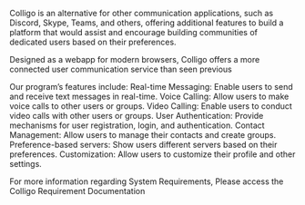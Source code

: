 Colligo is an alternative for other communication applications, such as Discord, Skype, Teams, and others, offering additional features to build a platform that would assist and encourage building communities of dedicated users based on their preferences.


Designed as a webapp for modern browsers, Colligo offers a more connected user communication service than seen previous


Our program’s features include:
	Real-time Messaging: Enable users to send and receive text messages in real-time.
	Voice Calling: Allow users to make voice calls to other users or groups.
	Video Calling: Enable users to conduct video calls with other users or groups.
	User Authentication: Provide mechanisms for user registration, login, and authentication.
	Contact Management: Allow users to manage their contacts and create groups.
	Preference-based servers: Show users different servers based on their preferences.
	Customization: Allow users to customize their profile and other settings.

For more information regarding System Requirements, Please access the Colligo Requirement Documentation
